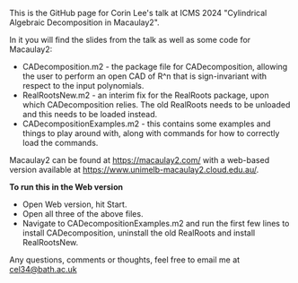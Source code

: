 This is the GitHub page for Corin Lee's talk at ICMS 2024 "Cylindrical Algebraic Decomposition in Macaulay2".

In it you will find the slides from the talk as well as some code for Macaulay2:

* CADecomposition.m2 - the package file for CADecomposition, allowing the user to perform an open CAD of R^n that is sign-invariant with respect to the input polynomials.
* RealRootsNew.m2 - an interim fix for the RealRoots package, upon which CADecomposition relies. The old RealRoots needs to be unloaded and this needs to be loaded instead.
* CADecompositionExamples.m2 - this contains some examples and things to play around with, along with commands for how to correctly load the commands.

Macaulay2 can be found at https://macaulay2.com/ with a web-based version available at https://www.unimelb-macaulay2.cloud.edu.au/.

**To run this in the Web version**
* Open Web version, hit Start.
* Open all three of the above files.
* Navigate to CADecompositionExamples.m2 and run the first few lines to install CADecomposition, uninstall the old RealRoots and install RealRootsNew.

Any questions, comments or thoughts, feel free to email me at cel34@bath.ac.uk

